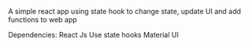 A simple react app using state hook to change state, update UI and add functions to web app

Dependencies:
React Js
Use state hooks
Material UI

